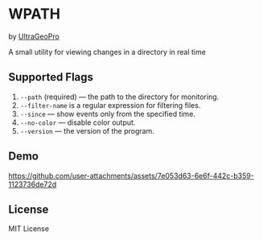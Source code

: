 # WPATH

by [UltraGeoPro](https://github.com/ultrageopro)

A small utility for viewing changes in a directory in real time

## Supported Flags

1. `--path` (required) — the path to the directory for monitoring.
2. `--filter-name` is a regular expression for filtering files.
3. `--since` — show events only from the specified time.
4. `--no-color` — disable color output.
5. `--version` — the version of the program.

## Demo

https://github.com/user-attachments/assets/7e053d63-6e6f-442c-b359-1123736de72d

## License

MIT License
